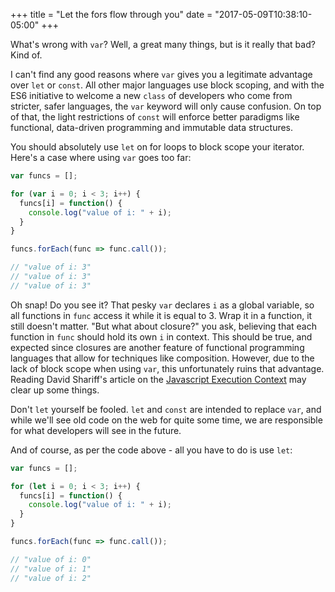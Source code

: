 +++
title = "Let the fors flow through you"
date = "2017-05-09T10:38:10-05:00"
+++

What's wrong with `var`?  Well, a great many things, but is it really that bad?  Kind of.

I can't find any good reasons where `var` gives you a legitimate advantage over `let` or `const`.  All other major languages use block scoping, and with the ES6 initiative to welcome a new `class` of developers who come from stricter, safer languages, the `var` keyword will only cause confusion.  On top of that, the light restrictions of `const` will enforce better paradigms like functional, data-driven programming and immutable data structures.

You should absolutely use `let` on for loops to block scope your iterator.  Here's a case where using `var` goes too far:

```javascript
var funcs = [];

for (var i = 0; i < 3; i++) {
  funcs[i] = function() {
    console.log("value of i: " + i);
  }
}

funcs.forEach(func => func.call());

// "value of i: 3"
// "value of i: 3"
// "value of i: 3"
```

Oh snap! Do you see it? That pesky `var` declares `i` as a global variable, so all functions in `func` access it while it is equal to 3.  Wrap it in a function, it still doesn't matter.  "But what about closure?" you ask, believing that each function in `func` should hold its own `i` in context.  This should be true, and expected since closures are another feature of functional programming languages that allow for techniques like composition.  However, due to the lack of block scope when using `var`, this unfortunately ruins that advantage. Reading David Shariff's article on the [Javascript Execution Context](http://davidshariff.com/blog/what-is-the-execution-context-in-javascript/) may clear up some things.

Don't `let` yourself be fooled.  `let` and `const` are intended to replace `var`, and while we'll see old code on the web for quite some time, we are responsible for what developers will see in the future.

And of course, as per the code above - all you have to do is use `let`:

```javascript
var funcs = [];

for (let i = 0; i < 3; i++) {
  funcs[i] = function() {
    console.log("value of i: " + i);
  }
}

funcs.forEach(func => func.call());

// "value of i: 0"
// "value of i: 1"
// "value of i: 2"
```
